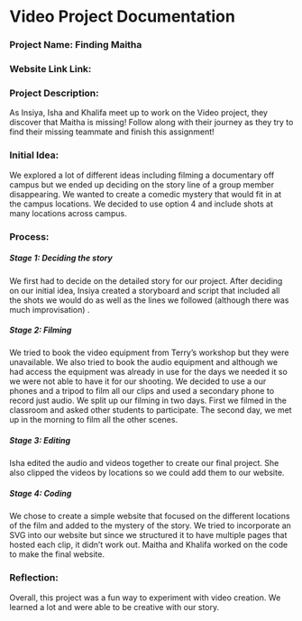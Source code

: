 # Video Project Documentation

### Project Name: Finding Maitha

### Website Link Link: []()

### Project Description:

As Insiya, Isha and Khalifa meet up to work on the Video project, they discover that Maitha is missing! Follow along with their journey as they try to find their missing teammate and finish this assignment!

### Initial Idea:

We explored a lot of different ideas including filming a documentary off campus but we ended up deciding on the story line of a group member disappearing. We wanted to create a comedic mystery that would fit in at the campus locations. We decided to use option 4 and include shots at many locations across campus.

### Process:

##### Stage 1: Deciding the story

We first had to decide on the detailed story for our project. After deciding on our initial idea, Insiya created a storyboard and script that included all the shots we would do as well as the lines we followed (although there was much improvisation) .                           
       
##### Stage 2: Filming

We tried to book the video equipment from Terry’s workshop but they were unavailable. We also tried to book the audio equipment and although we had access the equipment was already in use for the days we needed it so we were not able to have it for our shooting. We decided to use a our phones and a tripod to film all our clips and used a secondary phone to record just audio. We split up our filming in two days. First we filmed in the classroom and asked other students to participate. The second day, we met up in the morning to film all the other scenes. 

##### Stage 3: Editing

Isha edited the audio and videos together to create our final project. She also clipped the videos by locations so we could add them to our website.

##### Stage 4: Coding

We chose to create a simple website that focused on the different locations of the film and added to the mystery of the story. We tried to incorporate an SVG into our website but since we structured it to have multiple pages that hosted each clip, it didn’t work out. Maitha and Khalifa worked on the code to make the final website. 

### Reflection:

Overall, this project was a fun way to experiment with video creation. We learned a lot and were able to be creative with our story. 

